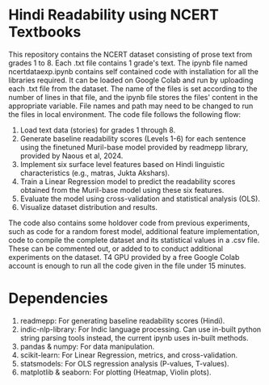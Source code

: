 # Hindi Readability using NCERT Textbooks
This repository contains the NCERT dataset consisting of prose text from grades 1 to 8. Each .txt file contains 1 grade's text.
The ipynb file named ncertdataexp.ipynb contains self contained code with installation for all the libraries required. It can be loaded on Google Colab and run by uploading each .txt file from the dataset.
The name of the files is set according to the number of lines in that file, and the ipynb file stores the files' content in the appropriate variable.
File names and path may need to be changed to run the files in local environment.
The code file follows the following flow:
  1. Load text data (stories) for grades 1 through 8.
  2. Generate baseline readability scores (Levels 1-6) for each sentence using the finetuned Muril-base model provided by readmepp library, provided by Naous et al, 2024.
  3. Implement six surface level features based on Hindi linguistic characteristics (e.g., matras, Jukta Akshars).
  4. Train a Linear Regression model to predict the readability scores obtained from the Muril-base model using these six features.
  5. Evaluate the model using cross-validation and statistical analysis (OLS).
  6. Visualize dataset distribution and results.

The code also contains some holdover code from previous experiments, such as code for a random forest model, additional feature implementation, code to compile the complete dataset and its statistical values in a .csv file. These can be commented out, or added to to conduct additional experiments on the dataset.
T4 GPU provided by a free Google Colab account is enough to run all the code given in the file under 15 minutes. 
# Dependencies  
  1. readmepp: For generating baseline readability scores (Hindi).
  2. indic-nlp-library: For Indic language processing. Can use in-built python string parsing tools instead, the current ipynb uses in-built methods.
  3. pandas & numpy: For data manipulation.
  4. scikit-learn: For Linear Regression, metrics, and cross-validation.
  5. statsmodels: For OLS regression analysis (P-values, T-values).
  6. matplotlib & seaborn: For plotting (Heatmap, Violin plots).
